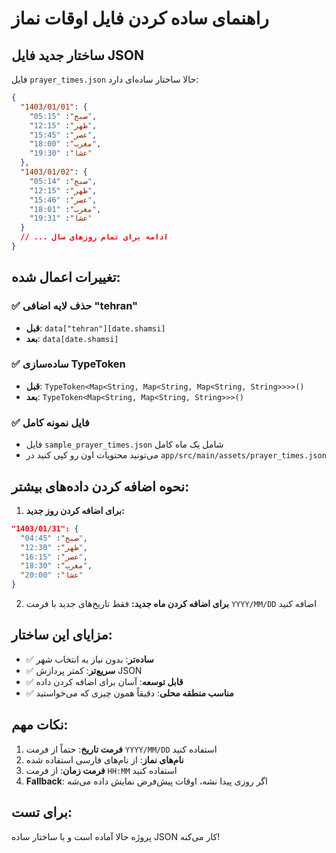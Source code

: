 # راهنمای ساده کردن فایل اوقات نماز

## ساختار جدید فایل JSON

فایل `prayer_times.json` حالا ساختار ساده‌ای دارد:

```json
{
  "1403/01/01": {
    "صبح": "05:15",
    "ظهر": "12:15", 
    "عصر": "15:45",
    "مغرب": "18:00",
    "عشا": "19:30"
  },
  "1403/01/02": {
    "صبح": "05:14",
    "ظهر": "12:15",
    "عصر": "15:46", 
    "مغرب": "18:01",
    "عشا": "19:31"
  }
  // ... ادامه برای تمام روزهای سال
}
```

## تغییرات اعمال شده:

### ✅ حذف لایه اضافی "tehran"
- **قبل**: `data["tehran"][date.shamsi]`
- **بعد**: `data[date.shamsi]`

### ✅ ساده‌سازی TypeToken
- **قبل**: `TypeToken<Map<String, Map<String, Map<String, String>>>>()`
- **بعد**: `TypeToken<Map<String, Map<String, String>>>()`

### ✅ فایل نمونه کامل
- فایل `sample_prayer_times.json` شامل یک ماه کامل
- می‌تونید محتویات اون رو کپی کنید در `app/src/main/assets/prayer_times.json`

## نحوه اضافه کردن داده‌های بیشتر:

1. **برای اضافه کردن روز جدید:**
```json
"1403/01/31": {
  "صبح": "04:45",
  "ظهر": "12:30", 
  "عصر": "16:15",
  "مغرب": "18:30",
  "عشا": "20:00"
}
```

2. **برای اضافه کردن ماه جدید:**
فقط تاریخ‌های جدید با فرمت `YYYY/MM/DD` اضافه کنید

## مزایای این ساختار:

- ✅ **ساده‌تر**: بدون نیاز به انتخاب شهر
- ✅ **سریع‌تر**: کمتر پردازش JSON 
- ✅ **قابل توسعه**: آسان برای اضافه کردن داده
- ✅ **مناسب منطقه محلی**: دقیقاً همون چیزی که می‌خواستید

## نکات مهم:

1. **فرمت تاریخ**: حتماً از فرمت `YYYY/MM/DD` استفاده کنید
2. **نام‌های نماز**: از نام‌های فارسی استفاده شده
3. **فرمت زمان**: از فرمت `HH:MM` استفاده کنید
4. **Fallback**: اگر روزی پیدا نشه، اوقات پیش‌فرض نمایش داده می‌شه

## برای تست:
پروژه حالا آماده است و با ساختار ساده JSON کار می‌کنه!